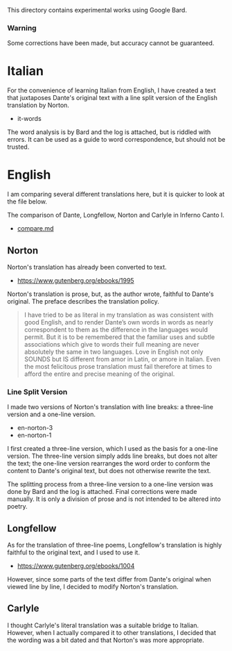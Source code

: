 This directory contains experimental works using Google Bard.

### Warning

Some corrections have been made, but accuracy cannot be guaranteed.

# Italian

For the convenience of learning Italian from English, I have created a text that juxtaposes Dante's original text with a line split version of the English translation by Norton.

* it-words

The word analysis is by Bard and the log is attached, but is riddled with errors. It can be used as a guide to word correspondence, but should not be trusted.

# English

I am comparing several different translations here, but it is quicker to look at the file below.

The comparison of Dante, Longfellow, Norton and Carlyle in Inferno Canto I.

* [compare.md](https://github.com/7shi/dante-la-el/blob/main/Inferno/Bard/compare.md)

## Norton

Norton's translation has already been converted to text.

* https://www.gutenberg.org/ebooks/1995

Norton's translation is prose, but, as the author wrote, faithful to Dante's original. The preface describes the translation policy.

> I have tried to be as literal in my translation as was consistent with good English, and to render Dante’s own words in words as nearly correspondent to them as the difference in the languages would permit. But it is to be remembered that the familiar uses and subtle associations which give to words their full meaning are never absolutely the same in two languages. Love in English not only SOUNDS but IS different from amor in Latin, or amore in Italian. Even the most felicitous prose translation must fail therefore at times to afford the entire and precise meaning of the original. 

### Line Split Version

I made two versions of Norton's translation with line breaks: a three-line version and a one-line version.

* en-norton-3
* en-norton-1

I first created a three-line version, which I used as the basis for a one-line version. The three-line version simply adds line breaks, but does not alter the text; the one-line version rearranges the word order to conform the content to Dante's original text, but does not otherwise rewrite the text.

The splitting process from a three-line version to a one-line version was done by Bard and the log is attached. Final corrections were made manually. It is only a division of prose and is not intended to be altered into poetry.

## Longfellow

As for the translation of three-line poems, Longfellow's translation is highly faithful to the original text, and I used to use it.

* https://www.gutenberg.org/ebooks/1004

However, since some parts of the text differ from Dante's original when viewed line by line, I decided to modify Norton's translation.

## Carlyle

I thought Carlyle's literal translation was a suitable bridge to Italian. However, when I actually compared it to other translations, I decided that the wording was a bit dated and that Norton's was more appropriate.

